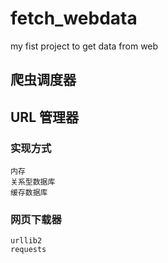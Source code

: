 # fetch_webdata
my fist project to get data from web
## 爬虫调度器

## URL 管理器
### 实现方式
```
内存
关系型数据库
缓存数据库
```
### 网页下载器
```
urllib2
requests
```
